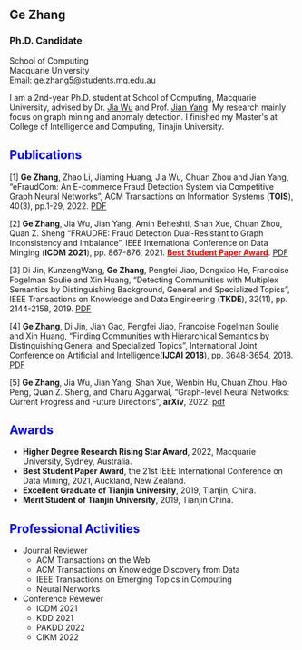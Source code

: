## Ge Zhang
### Ph.D. Candidate

School of Computing<br>
Macquarie University<br>
Email: ge.zhang5@students.mq.edu.au<br>

I am a 2nd-year Ph.D. student at School of Computing, Macquarie University, advised by Dr. [Jia Wu](http://web.science.mq.edu.au/~jiawu/) and Prof. [Jian Yang](http://web.science.mq.edu.au/~jian/). My research mainly focus on graph mining and anomaly detection. I finished my Master's at College of Intelligence and Computing, Tinajin University. <cr>

## <font color=blue>Publications</font>
[1] **Ge Zhang**, Zhao Li, Jiaming Huang, Jia Wu, Chuan Zhou and Jian Yang, “eFraudCom: An E-commerce Fraud Detection System via Competitive Graph Neural Networks”, ACM Transactions on Information Systems (**TOIS**), 40(3), pp.1-29, 2022. [PDF](https://dl.acm.org/doi/pdf/10.1145/3474379) <cr>
 
[2] **Ge Zhang**, Jia Wu, Jian Yang, Amin Beheshti, Shan Xue, Chuan Zhou, Quan Z. Sheng “FRAUDRE: Fraud Detection Dual-Resistant to Graph Inconsistency and
Imbalance”, IEEE International Conference on Data Minging (**ICDM 2021**), pp. 867-876, 2021. [**<font color=red>Best Student Paper Award</font>**](https://icdm2021.auckland.ac.nz/awards/). [PDF](https://ieeexplore.ieee.org/stamp/stamp.jsp?tp=&arnumber=9679178)<cr>
 
[3] Di Jin, KunzengWang, **Ge Zhang**, Pengfei Jiao, Dongxiao He, Francoise Fogelman Soulie and Xin Huang, “Detecting Communities with Multiplex Semantics by Distinguishing
Background, General and Specialized Topics”, IEEE Transactions on Knowledge and Data Engineering (**TKDE**), 32(11), pp. 2144-2158, 2019. [PDF](https://ieeexplore.ieee.org/stamp/stamp.jsp?tp=&arnumber=8832212)<cr>
 
[4] **Ge Zhang**, Di Jin, Jian Gao, Pengfei Jiao, Francoise Fogelman Soulie and Xin Huang, “Finding Communities with Hierarchical Semantics by Distinguishing General and Specialized Topics”, International Joint Conference on Artificial and Intelligence(**IJCAI 2018**), pp. 3648-3654, 2018. [PDF](https://www.ijcai.org/proceedings/2018/0507.pdf)<cr>
 
[5] **Ge Zhang**, Jia Wu, Jian Yang, Shan Xue, Wenbin Hu, Chuan Zhou, Hao Peng, Quan Z. Sheng, and Charu Aggarwal, “Graph-level Neural Networks: Current Progress and Future Directions”, **arXiv**, 2022. [pdf](https://arxiv.org/abs/2205.15555)<cr>
 

## <font color=blue>Awards</font>
 * **Higher Degree Research Rising Star Award**, 2022, Macquarie University, Sydney, Australia.
 * **Best Student Paper Award**, the 21st IEEE International Conference on Data Mining, 2021, Auckland, New Zealand.
 * **Excellent Graduate of Tianjin University**, 2019, Tianjin, China.
 * **Merit Student of Tianjin University**, 2019, Tianjin China.

## <font color=blue>Professional Activities</font>
 * Journal Reviewer
     - ACM Transactions on the Web
     - ACM Transactions on Knowledge Discovery from Data
     - IEEE Transactions on Emerging Topics in Computing
     - Neural Nerworks
 * Conference Reviewer
     - ICDM 2021
     - KDD 2021 
     - PAKDD 2022
     - CIKM 2022


